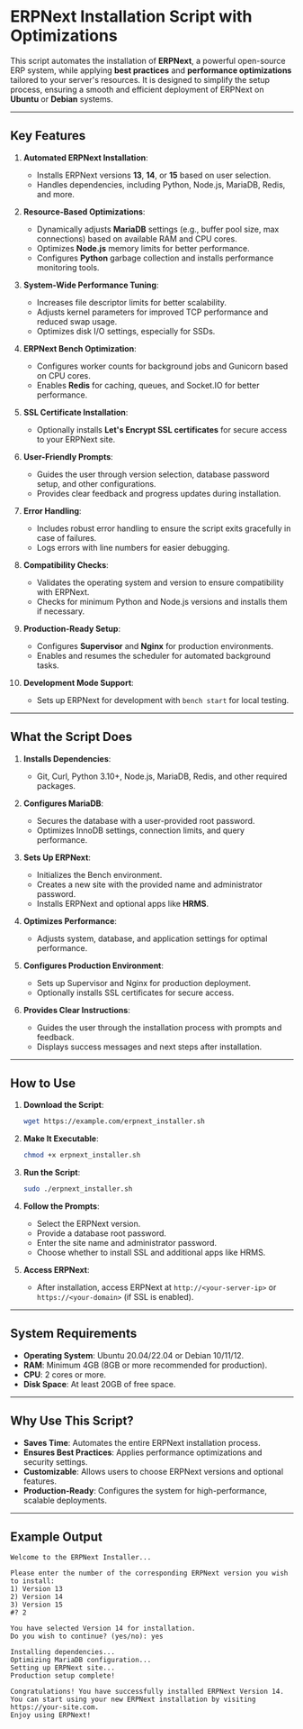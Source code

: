 # ERPNext Installation Script with Optimizations

This script automates the installation of **ERPNext**, a powerful open-source ERP system, while applying **best practices** and **performance optimizations** tailored to your server's resources. It is designed to simplify the setup process, ensuring a smooth and efficient deployment of ERPNext on **Ubuntu** or **Debian** systems.

---

## Key Features

1. **Automated ERPNext Installation**:
   - Installs ERPNext versions **13**, **14**, or **15** based on user selection.
   - Handles dependencies, including Python, Node.js, MariaDB, Redis, and more.

2. **Resource-Based Optimizations**:
   - Dynamically adjusts **MariaDB** settings (e.g., buffer pool size, max connections) based on available RAM and CPU cores.
   - Optimizes **Node.js** memory limits for better performance.
   - Configures **Python** garbage collection and installs performance monitoring tools.

3. **System-Wide Performance Tuning**:
   - Increases file descriptor limits for better scalability.
   - Adjusts kernel parameters for improved TCP performance and reduced swap usage.
   - Optimizes disk I/O settings, especially for SSDs.

4. **ERPNext Bench Optimization**:
   - Configures worker counts for background jobs and Gunicorn based on CPU cores.
   - Enables **Redis** for caching, queues, and Socket.IO for better performance.

5. **SSL Certificate Installation**:
   - Optionally installs **Let's Encrypt SSL certificates** for secure access to your ERPNext site.

6. **User-Friendly Prompts**:
   - Guides the user through version selection, database password setup, and other configurations.
   - Provides clear feedback and progress updates during installation.

7. **Error Handling**:
   - Includes robust error handling to ensure the script exits gracefully in case of failures.
   - Logs errors with line numbers for easier debugging.

8. **Compatibility Checks**:
   - Validates the operating system and version to ensure compatibility with ERPNext.
   - Checks for minimum Python and Node.js versions and installs them if necessary.

9. **Production-Ready Setup**:
   - Configures **Supervisor** and **Nginx** for production environments.
   - Enables and resumes the scheduler for automated background tasks.

10. **Development Mode Support**:
    - Sets up ERPNext for development with `bench start` for local testing.

---

## What the Script Does

1. **Installs Dependencies**:
   - Git, Curl, Python 3.10+, Node.js, MariaDB, Redis, and other required packages.

2. **Configures MariaDB**:
   - Secures the database with a user-provided root password.
   - Optimizes InnoDB settings, connection limits, and query performance.

3. **Sets Up ERPNext**:
   - Initializes the Bench environment.
   - Creates a new site with the provided name and administrator password.
   - Installs ERPNext and optional apps like **HRMS**.

4. **Optimizes Performance**:
   - Adjusts system, database, and application settings for optimal performance.

5. **Configures Production Environment**:
   - Sets up Supervisor and Nginx for production deployment.
   - Optionally installs SSL certificates for secure access.

6. **Provides Clear Instructions**:
   - Guides the user through the installation process with prompts and feedback.
   - Displays success messages and next steps after installation.

---

## How to Use

1. **Download the Script**:
   ```bash
   wget https://example.com/erpnext_installer.sh
   ```

2. **Make It Executable**:
   ```bash
   chmod +x erpnext_installer.sh
   ```

3. **Run the Script**:
   ```bash
   sudo ./erpnext_installer.sh
   ```

4. **Follow the Prompts**:
   - Select the ERPNext version.
   - Provide a database root password.
   - Enter the site name and administrator password.
   - Choose whether to install SSL and additional apps like HRMS.

5. **Access ERPNext**:
   - After installation, access ERPNext at `http://<your-server-ip>` or `https://<your-domain>` (if SSL is enabled).

---

## System Requirements

- **Operating System**: Ubuntu 20.04/22.04 or Debian 10/11/12.
- **RAM**: Minimum 4GB (8GB or more recommended for production).
- **CPU**: 2 cores or more.
- **Disk Space**: At least 20GB of free space.

---

## Why Use This Script?

- **Saves Time**: Automates the entire ERPNext installation process.
- **Ensures Best Practices**: Applies performance optimizations and security settings.
- **Customizable**: Allows users to choose ERPNext versions and optional features.
- **Production-Ready**: Configures the system for high-performance, scalable deployments.

---

## Example Output

```
Welcome to the ERPNext Installer...

Please enter the number of the corresponding ERPNext version you wish to install:
1) Version 13
2) Version 14
3) Version 15
#? 2

You have selected Version 14 for installation.
Do you wish to continue? (yes/no): yes

Installing dependencies...
Optimizing MariaDB configuration...
Setting up ERPNext site...
Production setup complete!

Congratulations! You have successfully installed ERPNext Version 14.
You can start using your new ERPNext installation by visiting https://your-site.com.
Enjoy using ERPNext!
